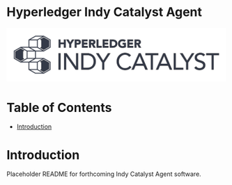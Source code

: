 
# Hyperledger Indy Catalyst Agent <!-- omit in toc -->

![logo](assets/indy-catalyst-logo-bw.png)

# Table of Contents <!-- omit in toc -->
- [Introduction](#introduction)

# Introduction

Placeholder README for forthcoming Indy Catalyst Agent software.
